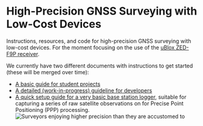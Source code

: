 ﻿# High-Precision GNSS Surveying with Low-Cost Devices

Instructions, resources, and code for high-precision GNSS surveying with low-cost devices. For the moment focusing on the use of the [uBlox ZED-F9P receiver](https://www.u-blox.com/en/product/zed-f9p-module).

We currently have two different documents with instructions to get started (these will be merged over time):

* [A basic guide for student projects](Ardusimple_setup_for_student_projects.md)
* [A detailed (work-in-progress) guideline for developers](Positioning_guideline.md)
* [A quick setup guide for a very basic base station logger](provisioning/setup_base_logger.md), suitable for capturing a series of raw satellite observations on for Precise Point Positioning (PPP) processing.
![Surveyors enjoying higher precision than they are accustomed to](images/Surveyors.JPG)


